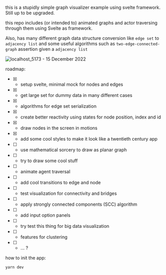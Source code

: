 this is a stupidly simple graph visualizer example using svelte framework. Still up to be upgraded. 

this repo includes (or intended to) animated graphs and actor traversing through them using Svelte as framework.

Also, has many different graph data structure conversion like `edge set` to `adjacency list` and some useful algorithms such as
`two-edge-connected-graph` assertion given a `adjacency list`

![localhost_5173 - 15 December 2022](https://user-images.githubusercontent.com/34718184/207974548-eb6db1ea-f912-4257-8751-5d44e96cae22.gif)


roadmap:
- [x] - setup svelte, minimal mock for nodes and edges
- [x] - get large set for dummy data in many different cases
- [x] - algorithms for edge set serialization 
- [x] - create better reactivity using states for node position, index and id
- [x] - draw nodes in the screen in motions
- [x] - add some cool styles to make it look like a twentieth century app
- [ ] - use mathematical sorcery to draw as planar graph
- [ ] - try to draw some cool stuff  
- [ ] - animate agent traversal
- [ ] - add cool transitions to edge and node
- [ ] - test visualization for connectivity and bridges
- [ ] - apply strongly connected components (SCC) algorithm 
- [ ] - add input option panels 
- [ ] - try test this thing for big data visualization
- [ ] - features for clustering
- [ ] - ... ?

how to init the app:

```
yarn dev
```
